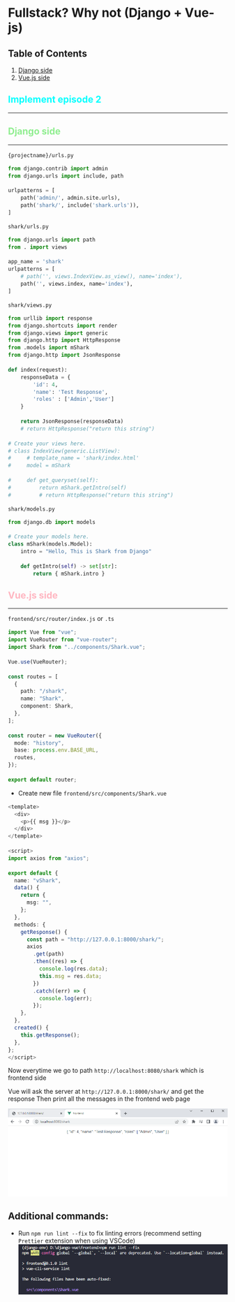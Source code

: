 # Fullstack? Why not (Django + Vue-js)

<style>
    r { color: Red }
    g { color: Green }
    b { color: Blue }
    Orange { color: Orange }
    LightGreen { color: LightGreen }
    Cyan { color: Cyan }
    LightPink { color: LightPink }
</style>

## Table of Contents
1. [Django side](#django)
2. [Vue.js side](#vuejs)

## <Cyan>Implement episode 2</Cyan>
<hr>

<h2 id="django"><LightGreen>Django side</LightGreen></h2>
<hr>

`{projectname}/urls.py`
```python
from django.contrib import admin
from django.urls import include, path

urlpatterns = [
    path('admin/', admin.site.urls),
    path('shark/', include('shark.urls')),
]
```
`shark/urls.py`
```python
from django.urls import path
from . import views

app_name = 'shark'
urlpatterns = [
    # path('', views.IndexView.as_view(), name='index'),
    path('', views.index, name='index'),
]
```

`shark/views.py`
```python
from urllib import response
from django.shortcuts import render
from django.views import generic
from django.http import HttpResponse
from .models import mShark
from django.http import JsonResponse

def index(request):
    responseData = {
        'id': 4,
        'name': 'Test Response',
        'roles' : ['Admin','User']
    }

    return JsonResponse(responseData)
    # return HttpResponse("return this string")

# Create your views here.
# class IndexView(generic.ListView):
#     # template_name = 'shark/index.html'
#     model = mShark

#     def get_queryset(self):
#         return mShark.getIntro(self)
#         # return HttpResponse("return this string")
```
`shark/models.py`
```python
from django.db import models

# Create your models here.
class mShark(models.Model):
    intro = "Hello, This is Shark from Django"

    def getIntro(self) -> set[str]:
        return { mShark.intro }
```

<h2 id="vuejs"><LightPink>Vue.js side</LightPink></h2>
<hr>

`frontend/src/router/index.js` or `.ts`
```ts
import Vue from "vue";
import VueRouter from "vue-router";
import Shark from "../components/Shark.vue";

Vue.use(VueRouter);

const routes = [
  {
    path: "/shark",
    name: "Shark",
    component: Shark,
  },
];

const router = new VueRouter({
  mode: "history",
  base: process.env.BASE_URL,
  routes,
});

export default router;

```

* Create new file `frontend/src/components/Shark.vue`

```ts
<template>
  <div>
    <p>{{ msg }}</p>
  </div>
</template>

<script>
import axios from "axios";

export default {
  name: "vShark",
  data() {
    return {
      msg: "",
    };
  },
  methods: {
    getResponse() {
      const path = "http://127.0.0.1:8000/shark/";
      axios
        .get(path)
        .then((res) => {
          console.log(res.data);
          this.msg = res.data;
        })
        .catch((err) => {
          console.log(err);
        });
    },
  },
  created() {
    this.getResponse();
  },
};
</script>

```

Now everytime we go to path `http://localhost:8080/shark` which is frontend side

Vue will ask the server at `http://127.0.0.1:8000/shark/` and get the response
Then print all the messages in the frontend web page

![first_result](django_vuejs_first_result.png)

## Additional commands:
* Run `npm run lint --fix` to fix linting errors (recommend setting `Prettier` extension when using VSCode)
![npm run lint --fix](npm_run_lint.png)
